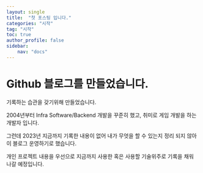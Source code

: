 ```yaml
---
layout: single
title:  "첫 포스팅 입니다."
categories: "시작"
tag: "시작"
toc: true
author_profile: false
sidebar:
    nav: "docs"
---
```



# Github 블로그를 만들었습니다.
기록하는 습관을 갖기위해 만들었습니다.

2004년부터 Infra Software/Backend 개발을 꾸준히 했고, 취미로 게임 개발을 하는 개발자 입니다.

그런데 2023년 지금까지 기록한 내용이 없어 내가 무엇을 할 수 있는지 정리 되지 않아 이 블로그 운영하기로 했습니다.

개인 프로젝트 내용을 우선으로 지금까지 사용한 혹은 사용할 기술위주로 기록을 채워 나갈 예정입니다.

